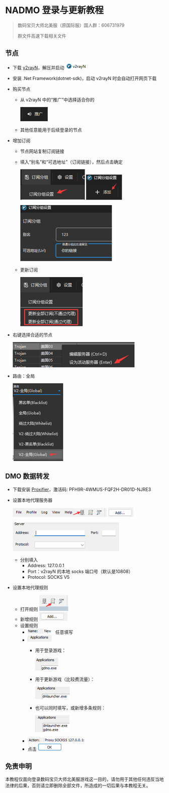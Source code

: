 # NADMO 登录与更新教程
> 数码宝贝大师北美服（原国际服）国人群：606731979 
>
> 群文件高速下载相关文件

## 节点
- 下载 [v2rayN](https://github.com/2dust/v2rayN/releases/download/6.45/v2rayN-With-Core.zip)，解压并启动 ![alt text](image-19.png)
- 安装 .Net Framework(dotnet-sdk)，启动 v2rayN 时会自动打开网页下载
- 购买节点
    - 从 v2rayN 中的“推广”中选择适合你的

        ![alt text](image-6.png)
    - 其他任意能用于后续登录的节点
- 增加订阅
    - 节点网站复制订阅链接
    - 填入“别名”和“可选地址”（订阅链接），然后点击确定

        ![alt text](image-7.png) ![alt text](image-1.png)

        ![alt text](image-2.png)
    - 更新订阅

        ![alt text](image-4.png)
- 右键选择合适的节点 

    ![alt text](image-8.png)
- 路由：全局

    ![alt text](image-9.png)


## DMO 数据转发
- 下载安装 [Proxifier](download/ProxifierSetupV4.11.exe)，激活码:
PFH9R-4WMUS-FQF2H-DR01D-NJRE3
- 设置本地代理服务器

    ![alt text](image-10.png) ![alt text](image-11.png)

    ![alt text](image-12.png)
    - 分别填入
        - Address: 127.0.0.1
        - Port：v2rayN 的本地 socks 端口号（默认是10808）
        - Protocol: SOCKS V5
- 设置本地代理规则
    - 打开规则 ![alt text](image-13.png)
    - 新增规则 ![alt text](image-14.png)
    - 设置规则 
        - ![alt text](image-22.png) 任意填写
        - ![alt text](image-15.png)
            - 用于登录游戏：
            
                ![alt text](image-23.png)
            - 用于更新游戏（比较费流量）：
                
                ![alt text](image-24.png)  
            - 也可以同时填写，或新增多条规则：
                
                ![alt text](image-25.png)
        - ![alt text](image-26.png)
        - 点击 ![alt text](image-27.png)


## 免责申明
本教程仅面向登录数码宝贝大师北美服游戏这一目的，请勿用于其他任何违反当地法律的后果，否则请立即删除全部文件，所造成的一切后果与本教程无关。